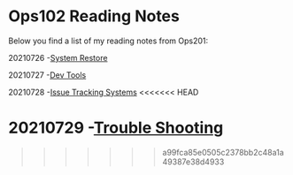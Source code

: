 # Ops102 Reading Notes

Below you find a list of my reading notes from Ops201:

20210726
-[System Restore](systemRestore.md)

20210727
-[Dev Tools](devTools.md)

20210728
-[Issue Tracking Systems](issueTrackingSystem.md)
<<<<<<< HEAD

20210729
-[Trouble Shooting](troubleShootingTechniques.md)
=======
>>>>>>> a99fca85e0505c2378bb2c48a1a49387e38d4933
